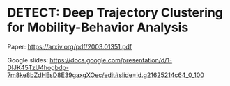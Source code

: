 # DETECT: Deep Trajectory Clustering for Mobility-Behavior Analysis

Paper: https://arxiv.org/pdf/2003.01351.pdf

Google slides: https://docs.google.com/presentation/d/1-DlJK45TzU4hogbdp-7m8ke8bZdHEsD8E39gaxgXOec/edit#slide=id.g21625214c64_0_100
